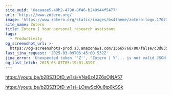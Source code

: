 ```yaml
---
site_uuid: "6aeaaee5-48b2-4798-8f46-b240944f5477"
url: 'https://www.zotero.org/'
image: 'https://www.zotero.org/static/images/bs4theme/zotero-logo.1707326075.svg'
site_name: Zotero
title: Zotero | Your personal research assistant
tags:
  - Productivity
og_screenshot_url: >-
  https://og-screenshots-prod.s3.amazonaws.com/1366x768/80/false/c3d835cdb6f5d140980db9ff6a35fba147669db392a63685e1abd48bc32e28b9.jpeg
last_jina_request: '2025-03-09T06:45:00.532Z'
jina_error: 'Unexpected token ''Z'', "Zotero | Y"... is not valid JSON'
og_last_fetch: 2025-03-07T05:19:01.819Z
---
```


https://youtu.be/b2BSZfOtD_w?si=VNa6z42Z6sOjNA57

https://youtu.be/b2BSZfOtD_w?si=LOswScl0u6tp0kSSk
